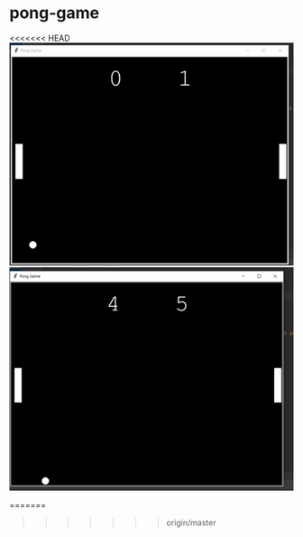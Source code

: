 # pong-game
<<<<<<< HEAD
![Screenshot](images/pong_game_1.PNG)
![Screenshot](images/pong_game_2.PNG)

=======
>>>>>>> origin/master

